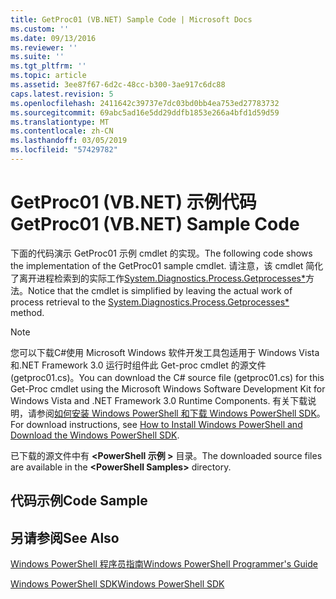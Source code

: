 ```yaml
---
title: GetProc01 (VB.NET) Sample Code | Microsoft Docs
ms.custom: ''
ms.date: 09/13/2016
ms.reviewer: ''
ms.suite: ''
ms.tgt_pltfrm: ''
ms.topic: article
ms.assetid: 3ee87f67-6d2c-48cc-b300-3ae917c6dc88
caps.latest.revision: 5
ms.openlocfilehash: 2411642c39737e7dc03bd0bb4ea753ed27783732
ms.sourcegitcommit: 69abc5ad16e5dd29ddfb1853e266a4bfd1d59d59
ms.translationtype: MT
ms.contentlocale: zh-CN
ms.lasthandoff: 03/05/2019
ms.locfileid: "57429782"
---
```

# <a name="getproc01-vbnet-sample-code"></a><span data-ttu-id="0a4ce-102">GetProc01 (VB.NET) 示例代码</span><span class="sxs-lookup"><span data-stu-id="0a4ce-102">GetProc01 (VB.NET) Sample Code</span></span>

<span data-ttu-id="0a4ce-103">下面的代码演示 GetProc01 示例 cmdlet 的实现。</span><span class="sxs-lookup"><span data-stu-id="0a4ce-103">The following code shows the implementation of the GetProc01 sample cmdlet.</span></span> <span data-ttu-id="0a4ce-104">请注意，该 cmdlet 简化了离开进程检索到的实际工作[System.Diagnostics.Process.Getprocesses\*](/dotnet/api/System.Diagnostics.Process.GetProcesses)方法。</span><span class="sxs-lookup"><span data-stu-id="0a4ce-104">Notice that the cmdlet is simplified by leaving the actual work of process retrieval to the [System.Diagnostics.Process.Getprocesses\*](/dotnet/api/System.Diagnostics.Process.GetProcesses) method.</span></span>

> [!NOTE]
> <span data-ttu-id="0a4ce-105">您可以下载C#使用 Microsoft Windows 软件开发工具包适用于 Windows Vista 和.NET Framework 3.0 运行时组件此 Get-proc cmdlet 的源文件 (getproc01.cs)。</span><span class="sxs-lookup"><span data-stu-id="0a4ce-105">You can download the C# source file (getproc01.cs) for this Get-Proc cmdlet using the Microsoft Windows Software Development Kit for Windows Vista and .NET Framework 3.0 Runtime Components.</span></span> <span data-ttu-id="0a4ce-106">有关下载说明，请参阅[如何安装 Windows PowerShell 和下载 Windows PowerShell SDK](/powershell/developer/installing-the-windows-powershell-sdk)。</span><span class="sxs-lookup"><span data-stu-id="0a4ce-106">For download instructions, see [How to Install Windows PowerShell and Download the Windows PowerShell SDK](/powershell/developer/installing-the-windows-powershell-sdk).</span></span>
>
> <span data-ttu-id="0a4ce-107">已下载的源文件中有 **\<PowerShell 示例 >** 目录。</span><span class="sxs-lookup"><span data-stu-id="0a4ce-107">The downloaded source files are available in the **\<PowerShell Samples>** directory.</span></span>

## <a name="code-sample"></a><span data-ttu-id="0a4ce-108">代码示例</span><span class="sxs-lookup"><span data-stu-id="0a4ce-108">Code Sample</span></span>

<!-- TODO!!!: review snippet reference  [!CODE [msh_samplesgetproc01#getproc01vball](msh_samplesgetproc01#getproc01vball)]  -->

## <a name="see-also"></a><span data-ttu-id="0a4ce-109">另请参阅</span><span class="sxs-lookup"><span data-stu-id="0a4ce-109">See Also</span></span>

[<span data-ttu-id="0a4ce-110">Windows PowerShell 程序员指南</span><span class="sxs-lookup"><span data-stu-id="0a4ce-110">Windows PowerShell Programmer's Guide</span></span>](./windows-powershell-programmer-s-guide.md)

[<span data-ttu-id="0a4ce-111">Windows PowerShell SDK</span><span class="sxs-lookup"><span data-stu-id="0a4ce-111">Windows PowerShell SDK</span></span>](../windows-powershell-reference.md)